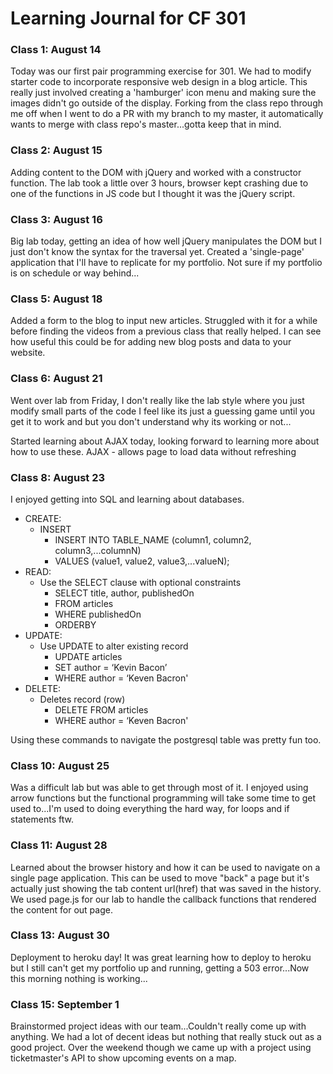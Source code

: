 # Learning Journal for CF 301

### Class 1: August 14
Today was our first pair programming exercise for 301. We had to modify starter code to incorporate responsive web design in a blog article. This really just involved creating a 'hamburger' icon menu and making sure the images didn't go outside of the display.  Forking from the class repo through me off when I went to do a PR with my branch to my master, it automatically wants to merge with class repo's master...gotta keep that in mind.  

### Class 2: August 15
Adding content to the DOM with jQuery and worked with a constructor function. The lab took a little over 3 hours, browser kept crashing due to one of the functions in JS code but I thought it was the jQuery script.


### Class 3: August 16
Big lab today, getting an idea of how well jQuery manipulates the DOM but I just don't know the syntax for the traversal yet. Created a 'single-page' application that I'll have to replicate for my portfolio.  Not sure if my portfolio is on schedule or way behind...

### Class 5: August 18
Added a form to the blog to input new articles.  Struggled with it for a while before finding the videos from a previous class that really helped. I can see how useful this could be for adding new blog posts and data to your website.

### Class 6: August 21
Went over lab from Friday, I don't really like the lab style where you just modify small parts of the code I feel like its just a guessing game until you get it to work and but you don't understand why its working or not...

Started learning about AJAX today, looking forward to learning more about how to use these. AJAX - allows page to load data without refreshing

### Class 8: August 23
I enjoyed getting into SQL and learning about databases.
* CREATE:
    * INSERT
        * INSERT INTO TABLE_NAME (column1, column2, column3,...columnN)  
        * VALUES (value1, value2, value3,...valueN);
* READ:
    * Use the SELECT clause with optional constraints
        * SELECT title, author, publishedOn
        * FROM articles
        * WHERE publishedOn
        * ORDERBY
* UPDATE:
    * Use UPDATE to alter existing record
        * UPDATE articles
        * SET author = ‘Kevin Bacon’
        * WHERE author = ‘Keven Bacron'
* DELETE:
    * Deletes record (row)
        * DELETE FROM articles
        * WHERE author = ‘Keven Bacron'

Using these commands to navigate the postgresql table was pretty fun too.

### Class 10: August 25
Was a difficult lab but was able to get through most of it. I enjoyed using arrow functions but the functional programming will take some time to get used to...I'm used to doing everything the hard way, for loops and if statements ftw.  

### Class 11: August 28
Learned about the browser history and how it can be used to navigate on a single page application. This can be used to move "back" a page but it's actually just showing the tab content url(href) that was saved in the history. We used page.js for our lab to handle the callback functions that rendered the content for out page.

### Class 13: August 30
Deployment to heroku day! It was great learning how to deploy to heroku but I still can't get my portfolio up and running, getting a 503 error...Now this morning nothing is working...

### Class 15: September 1
Brainstormed project ideas with our team...Couldn't really come up with anything. We had a lot of decent ideas but nothing that really stuck out as a good project. Over the weekend though we came up with a project using ticketmaster's API to show upcoming events on a map. 
